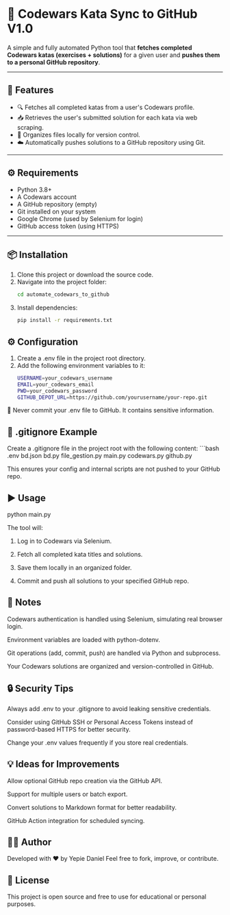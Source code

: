 # 🔁 Codewars Kata Sync to GitHub V1.0

A simple and fully automated Python tool that **fetches completed Codewars katas (exercises + solutions)** for a given user and **pushes them to a personal GitHub repository**.

---

## 🚀 Features

- 🔍 Fetches all completed katas from a user's Codewars profile.
- 📥 Retrieves the user's submitted solution for each kata via web scraping.
- 📂 Organizes files locally for version control.
- ☁️ Automatically pushes solutions to a GitHub repository using Git.

---

## ⚙️ Requirements

- Python 3.8+
- A Codewars account
- A GitHub repository (empty)
- Git installed on your system
- Google Chrome (used by Selenium for login)
- GitHub access token (using HTTPS)

---

## 📦 Installation

1. Clone this project or download the source code.
2. Navigate into the project folder:
   ```bash
   cd automate_codewars_to_github
3. Install dependencies:
    ```bash
    pip install -r requirements.txt

## ⚙️ Configuration

1. Create a .env file in the project root directory.
2. Add the following environment variables to it:
    ```bash
    USERNAME=your_codewars_username
    EMAIL=your_codewars_email
    PWD=your_codewars_password
    GITHUB_DEPOT_URL=https://github.com/yourusername/your-repo.git

🔐 Never commit your .env file to GitHub. It contains sensitive information.

## 📁 .gitignore Example

Create a .gitignore file in the project root with the following content:
    ```bash
    .env
    bd.json
    bd.py
    file_gestion.py
    main.py
    codewars.py
    github.py

This ensures your config and internal scripts are not pushed to your GitHub repo.

## ▶️ Usage

python main.py

The tool will:

1. Log in to Codewars via Selenium.

2. Fetch all completed kata titles and solutions.

3. Save them locally in an organized folder.

4. Commit and push all solutions to your specified GitHub repo.

## 📌 Notes

Codewars authentication is handled using Selenium, simulating real browser login.

Environment variables are loaded with python-dotenv.

Git operations (add, commit, push) are handled via Python and subprocess.

Your Codewars solutions are organized and version-controlled in GitHub.

## 🔒 Security Tips

Always add .env to your .gitignore to avoid leaking sensitive credentials.

Consider using GitHub SSH or Personal Access Tokens instead of password-based HTTPS for better security.

Change your .env values frequently if you store real credentials.


## 💡 Ideas for Improvements


Allow optional GitHub repo creation via the GitHub API.

Support for multiple users or batch export.

Convert solutions to Markdown format for better readability.

GitHub Action integration for scheduled syncing.

## 🧑‍💻 Author
Developed with ❤️ by Yepie Daniel
Feel free to fork, improve, or contribute.

## 📄 License
This project is open source and free to use for educational or personal purposes.